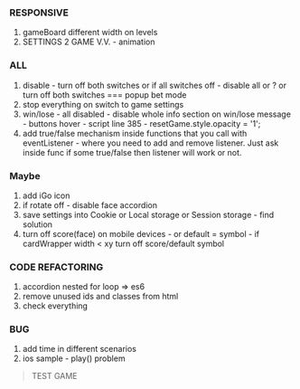 ### RESPONSIVE
1. gameBoard different width on levels
2. SETTINGS 2 GAME V.V. - animation

### ALL
1. disable - turn off both switches or if all switches off - disable all or ? or turn off both switches === popup bet mode
2. stop everything on switch to game settings
3. win/lose - all disabled - disable whole info section on win/lose message - buttons hover - script line 385 - resetGame.style.opacity = '1';
4. add true/false mechanism inside functions that you call with eventListener - where you need to add and remove listener. 
  Just ask inside func if some true/false then listener will work or not.

### Maybe
1. add iGo icon
2. if rotate off - disable face accordion
3. save settings into Cookie or Local storage or Session storage - find solution
4. turn off score(face) on mobile devices - or default = symbol - if cardWrapper width < xy turn off score/default symbol

### CODE REFACTORING
1. accordion nested for loop => es6
2. remove unused ids and classes from html
3. check everything

### BUG
1. add time in different scenarios
2. ios sample - play() problem

> TEST GAME